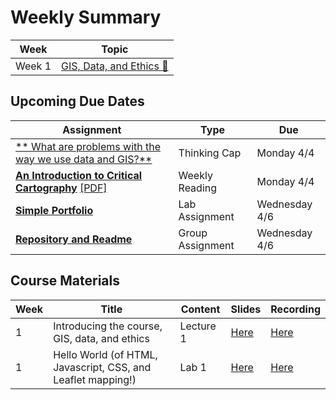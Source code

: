 # Weekly Summary

|Week|Topic|
|----|-----|
|Week 1|[GIS, Data, and Ethics :link:](week01.md)|

## Upcoming Due Dates

|Assignment|Type|Due|
|-----------|----|---|
|[** What are problems with the way we use data and GIS?**](../assignments/thinking_cap.md)|Thinking Cap|Monday 4/4|
[**An Introduction to Critical Cartography**](../assignments/reading.md) [[PDF]](../../materials/readings/An_Introduction_to_Critical_Cartography.pdf)|Weekly Reading|Monday 4/4|
|[**Simple Portfolio**](../assignments/lab_assignment.md)|Lab Assignment|Wednesday 4/6|
|[**Repository and Readme**](../assignments/group_assignment.md)|Group Assignment|Wednesday 4/6|

## Course Materials

|Week | Title | Content | Slides | Recording |
|-----|-------|------|--------|-----------|
|1|Introducing the course, GIS, data, and ethics|Lecture 1|[Here](../materials/AA191_S_W1_Lecture_1.pdf)|[Here](https://ucla.zoom.us/rec/share/Myx7i_4O2k1C3Mewy5h35Cahechc6ttUfQz1h7BteKUVZeC3lMOptu3MwSj_60KH.QKCzesXcQr0cegd8)|
|1|Hello World (of HTML, Javascript, CSS, and Leaflet mapping!)|Lab 1|[Here](../materials/AA191_S_W1_Lab_1.pdf)|[Here](https://ucla.zoom.us/rec/share/nGTyjYqKHijI-Bgv1ivoQws7EywxVT7oIsM-I0_314NIilWQINxPllNLfzbwWQ.pr1d-9qGUDSsGRyt)|
